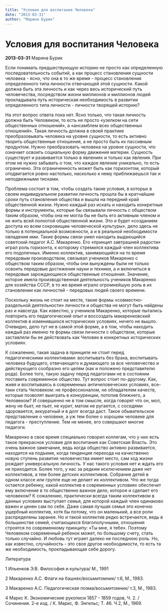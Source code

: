```yaml
---
title: "Условия для воспитания Человека"
date: "2013-03-31"
author: "Марина Бурик"
---
```


# Условия для воспитания Человека

**2013-03-31** Марина Бурик

Если понимать предшествующую историю не просто как определенную последовательность  событий, а как процесс становления сущности человека - ясно, что она в  то же время - процесс становления определенного типа личности отвечающей  этой сущности. Какой должна быть эта личность и как через весь  исторический путь человечества, посредством жизни миллионов и миллионов  людей прокладывала путь историческая необходимость в развитии  определенного типа личности - личности творящей историю?

На  этот вопрос ответа пока нет. Ясно только, что такая личность должна  быть Человеком, то есть не просто «узелком на сети общественных  отношений», а «ансамблем всех общественных отношений». Такая личность  должна в своей практике преобразовывать человека на уровне сущности, то  есть активно творить общественные отношения, а не просто быть их  пассивным продуктом. Нужно преобразовать человека на уровне сущности,  что означает освоить  социальную форму движения материи. Сущность  существует и развивается только в явлениях и только как явления. При  этом не нужно забывать о том, что каждое явление уникально, то есть  ограничено. Эта ограниченность может быть как горизонтом, который  отодвигается ровно настолько, насколько к нему приближаешься так и  неподвижными тисками.

Проблема состоит в  том, чтобы создать такие условия, в которых в своем индивидуальном  развитии личность прошла бы в кратчайшие сроки путь становления общества  и вышла на передний край общественной жизни. Нужно каждый раз искать и  находить конкретные формы и инструменты, которые бы связывали личность с  обществом таким образом, чтобы она не могла бы не быть его активным  членом и не жить всей полнотой общественной жизни. Это и будет  «созданием доступа ко всем сокровищам человеческой культуры», дело здесь  не только в потенциальной возможности, а и в реальной необходимости  овладения ими. Такие формы связи умел находить выдающийся советский  педагог А.С. Макаренко. Его «принцип завтрашней радости» играл роль  горизонта, к которому стремился каждый член коллектива его подопечных.  Именно коллектив, занимающийся на то время передовым производством,  связывал учеников Макаренко с обществом таким образом, чтобы они вынуждены были не  только  освоить передовые достижения науки и техники, а и  включиться в передовые зарождающиеся общественные отношения. Значение,  которое имела производственная деятельность учеников Макаренко для  хозяйства СССР, в то же время играло огромнейшую роль в их  становлении как личностей - передовых людей своего времени.

Поскольку  жизнь не стоит на месте, такие формы «совместно-раздельной деятельности»  личности и общества не могут быть найдены раз и навсегда. Как известно, у  учеников Макаренко, которые пытались повторить его педагогический опыт и  воссоздать макаренковский коллектив в изменившихся исторических  условиях, ничего не вышло. Очевидно, дело тут не в самой этой форме, а в  том, чтобы находить каждый раз именно те формы связи личности с  обществом, которые заставляли бы ее действовать как Человек в конкретных  исторических условиях.

К сожалению,  такая задача в принципе не стоит перед педагогическими коллективами:  воспитывать без брака, воспитывать человека будущего, отвечающего и  думающего за все человечество и действующего сообразно его целям (как и  положено представителю рода). Более того, такую задачу перед педагогами  не в состоянии поставить современное общество. Тут вопрос стоит  по-другому. Как, живя и воспитываясь в современных античеловеческих  условиях, все-таки стать Человеком: не профессионалом, не обладателем  качеств, которые позволят выиграть в конкуренции, потопив ближнего, а  Человеком? И совершенно не в том смысле, когда говорят что он, мол, жену  не бьет, не пьет, не курит, матом не ругается, с соседями здоровается,  аккуратный  и в долг всегда даст. Такое обывательское представление о  человеке, а уж тем более о хорошем человеке для педагога - преступление.  Тем не менее, его совершают многие педагоги.

Макаренко  в свое время специально говорил коллегам, что у них есть такое  прекрасное условие для воспитания как Советская Власть. Это очень важное  замечание, ведь  когда общество активно развивается, находится на  подъеме, когда тенденция перехода на качественно новую ступень развития  человечества имеет место, сам ход жизни рождает универсальную личность. У  нас такого условия нет и ждать его не приходится. Более того, у нас за  редким исключением даже нет коллективов, а тем более детских  коллективов. Собрание детей в одном классе или группе еще не делает их  коллективом. Что же тогда остается ребенку, какой коллектив в  современных условиях обеспечит ему включение в то общественно важное  дело, которое и сделает его человеком? К сожалению, практически всегда  таким коллективом в данных условиях выступает семья, для которой каждый  член одинаково важен и ценен сам по себе. Даже самая лучшая семья это  конечно ущербный коллектив, хотя бы потому, что он маленький, а все роли  распределены заранее. Но и такой коллектив редко встречается, ведь в  большинстве семей, считающихся благополучными, отношения строятся по  современному принципу: «Ты мне, я тебе». Поэтому Человеком современный  ребенок может, по большому счету, стать только случайно. И любовь тут  играет далеко не последнюю роль. Но, как известно, случайность  - это  свое другое необходимости, то есть та же необходимость, прокладывающая  себе дорогу.

Литература

1 Ильенков Э.В. Философия и культура/ М., 1991

2 Макаренко А.С. Флаги на башнях/восьмитомник/ т.6, М., 1983.

3 Макаренко А.С. Педагогическая поэма/восьмитомник/ т.3, М., 1983.

4  Маркс К. Экономические рукописи 1857 - 1859 годов, Ч. 2. /       Сочинения. 2-е изд. / К. Маркс, Ф. Энгельс; Т. 46. Ч.2, М., 1969.
